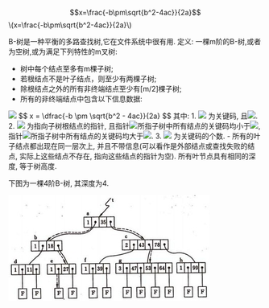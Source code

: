<script type="text/javascript" src="http://cdn.mathjax.org/mathjax/latest/MathJax.js?config=default"></script>

$$x=\frac{-b\pm\sqrt{b^2-4ac}}{2a}$$
\\(x=\frac{-b\pm\sqrt{b^2-4ac}}{2a}\\)

B-树是一种平衡的多路查找树,它在文件系统中很有用.
定义: 一棵m阶的B-树,或者为空树,或为满足下列特性的m叉树:
- 树中每个结点至多有m棵子树;
- 若根结点不是叶子结点，则至少有两棵子树;
- 除根结点之外的所有非终端结点至少有[m/2]棵子树;
- 所有的非终端结点中包含以下信息数据:
<img src="http://www.forkosh.com/mathtex.cgi? (n, A_0, K_1, A_1, K_2, A_2, ..., K_n, A_n)">
$$ x = \dfrac{-b \pm \sqrt{b^2 - 4ac}}{2a} $$
其中:
 1. <img src="http://www.forkosh.com/mathtex.cgi? K_i"> 为关键码, 且<img src="http://www.forkosh.com/mathtex.cgi? K_i < K_{i+1} (n = 1, 2, \ldots, n)">.
 2. <img src="http://www.forkosh.com/mathtex.cgi? A_i (i = 0, 1, 2, \ldots, n)"> 为指向子树根结点的指针, 且指针<img src="http://www.forkosh.com/mathtex.cgi? A_{i-1}">所指子树中所有结点的关键码均小于<img src="http://www.forkosh.com/mathtex.cgi? K_i (i = 1, 2, \ldots, n)">, 指针<img src="http://www.forkosh.com/mathtex.cgi? A_i">所指子树中所有结点的关键码均大于<img src="http://www.forkosh.com/mathtex.cgi? K_i (i = 1, 2, \ldots, n)">.
 3. <img src="http://www.forkosh.com/mathtex.cgi? n  \lceil{m/2}\rceil - 1 \le n \le m - 1"> 为关键码的个数.
- 所有的叶子结点都出现在同一层次上, 并且不带信息(可以看作是外部结点或查找失败的结点, 实际上这些结点不存在, 指向这些结点的指针为空). 所有叶节点具有相同的深度, 等于树高度.

下图为一棵4阶B-树, 其深度为4.

![](https://github.com/BrentHuang/code_kata/blob/master/data_structrue/b_tree.jpg)
